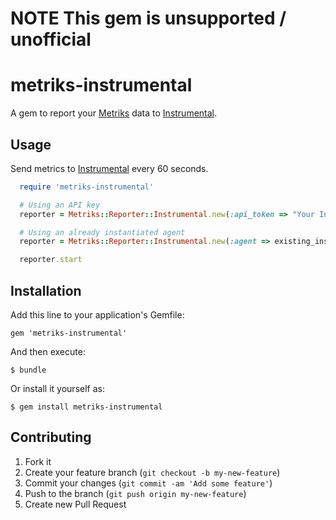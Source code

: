 # NOTE This gem is unsupported / unofficial

# metriks-instrumental

A gem to report your [Metriks][metriks] data to [Instrumental][instrumental].  

## Usage

Send metrics to [Instrumental][instrumental] every 60 seconds.

``` ruby
  require 'metriks-instrumental'

  # Using an API key
  reporter = Metriks::Reporter::Instrumental.new(:api_token => "Your Instrumental API key")

  # Using an already instantiated agent
  reporter = Metriks::Reporter::Instrumental.new(:agent => existing_instrumental_agent)

  reporter.start
```

## Installation

Add this line to your application's Gemfile:

    gem 'metriks-instrumental'

And then execute:

    $ bundle

Or install it yourself as:

    $ gem install metriks-instrumental

## Contributing

1. Fork it
2. Create your feature branch (`git checkout -b my-new-feature`)
3. Commit your changes (`git commit -am 'Add some feature'`)
4. Push to the branch (`git push origin my-new-feature`)
5. Create new Pull Request

[metriks]: http://github.com/eric/metriks
[instrumental]: https://instrumentalapp.com/
